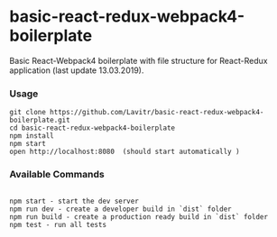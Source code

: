# basic-react-redux-webpack4-boilerplate
Basic React-Webpack4 boilerplate with file structure for React-Redux application (last update 13.03.2019).

### Usage

```
git clone https://github.com/Lavitr/basic-react-redux-webpack4-boilerplate.git
cd basic-react-redux-webpack4-boilerplate 
npm install
npm start
open http://localhost:8080  (should start automatically )
```

### Available Commands

```

npm start - start the dev server
npm run dev - create a developer build in `dist` folder
npm run build - create a production ready build in `dist` folder
npm test - run all tests

```
